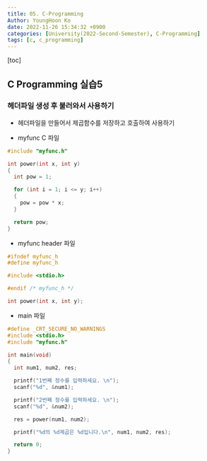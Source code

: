 ```yaml
---
title: 05. C-Programming
Author: YoungHoon Ko
date: 2022-11-26 15:34:32 +0900
categories: [University(2022-Second-Semester), C-Programming]
tags: [c, c_programming]
---
```


[toc]

## C Programming 실습5 

### 헤더파일 생성 후 불러와서 사용하기

- 헤더파일을 만들어서 제곱함수를 저장하고 호출하여 사용하기

- myfunc C 파일

```c
#include "myfunc.h"

int power(int x, int y)
{
  int pow = 1;

  for (int i = 1; i <= y; i++)
  {
    pow = pow * x;
  }

  return pow;
}

```



- myfunc header 파일

```c
#ifndef myfunc_h
#define myfunc_h

#include <stdio.h>

#endif /* myfunc_h */

int power(int x, int y);
```



- main 파일

```c
#define _CRT_SECURE_NO_WARNINGS
#include <stdio.h>
#include "myfunc.h"

int main(void)
{
  int num1, num2, res;

  printf("1번째 정수를 입력하세요. \n");
  scanf("%d", &num1);

  printf("2번째 정수를 입력하세요. \n");
  scanf("%d", &num2);

  res = power(num1, num2);

  printf("%d의 %d제곱은 %d입니다.\n", num1, num2, res);

  return 0;
}
```

